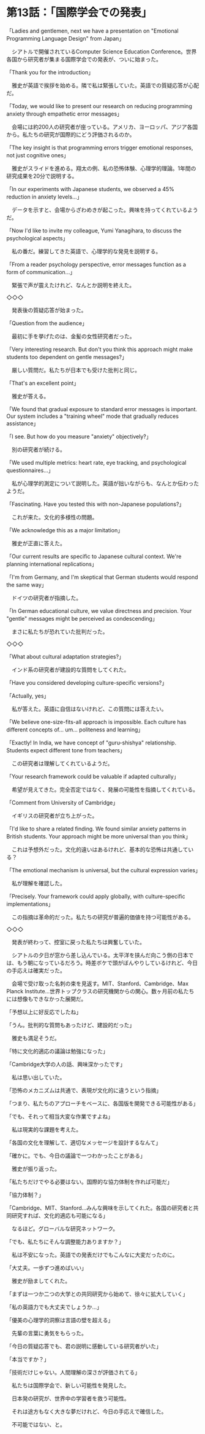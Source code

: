# 第13話：「国際学会での発表」

「Ladies and gentlemen, next we have a presentation on "Emotional Programming Language Design" from Japan」

　シアトルで開催されているComputer Science Education Conference。世界各国から研究者が集まる国際学会での発表が、ついに始まった。

「Thank you for the introduction」

　雅史が英語で挨拶を始める。隣で私は緊張していた。英語での質疑応答が心配だ。

「Today, we would like to present our research on reducing programming anxiety through empathetic error messages」

　会場には約200人の研究者が座っている。アメリカ、ヨーロッパ、アジア各国から。私たちの研究が国際的にどう評価されるのか。

「The key insight is that programming errors trigger emotional responses, not just cognitive ones」

　雅史がスライドを進める。翔太の例、私の恐怖体験、心理学的理論。1年間の研究成果を20分で説明する。

「In our experiments with Japanese students, we observed a 45% reduction in anxiety levels...」

　データを示すと、会場からざわめきが起こった。興味を持ってくれているようだ。

「Now I'd like to invite my colleague, Yumi Yanagihara, to discuss the psychological aspects」

　私の番だ。練習してきた英語で、心理学的な発見を説明する。

「From a reader psychology perspective, error messages function as a form of communication...」

　緊張で声が震えたけれど、なんとか説明を終えた。


◇◇◇


　発表後の質疑応答が始まった。

「Question from the audience」

　最初に手を挙げたのは、金髪の女性研究者だった。

「Very interesting research. But don't you think this approach might make students too dependent on gentle messages?」

　厳しい質問だ。私たちが日本でも受けた批判と同じ。

「That's an excellent point」

　雅史が答える。

「We found that gradual exposure to standard error messages is important. Our system includes a "training wheel" mode that gradually reduces assistance」

「I see. But how do you measure "anxiety" objectively?」

　別の研究者が続ける。

「We used multiple metrics: heart rate, eye tracking, and psychological questionnaires...」

　私が心理学的測定について説明した。英語が拙いながらも、なんとか伝わったようだ。

「Fascinating. Have you tested this with non-Japanese populations?」

　これが来た。文化的多様性の問題。

「We acknowledge this as a major limitation」

　雅史が正直に答えた。

「Our current results are specific to Japanese cultural context. We're planning international replications」

「I'm from Germany, and I'm skeptical that German students would respond the same way」

　ドイツの研究者が指摘した。

「In German educational culture, we value directness and precision. Your "gentle" messages might be perceived as condescending」

　まさに私たちが恐れていた批判だった。


◇◇◇


「What about cultural adaptation strategies?」

　インド系の研究者が建設的な質問をしてくれた。

「Have you considered developing culture-specific versions?」

「Actually, yes」

　私が答えた。英語に自信はないけれど、この質問には答えたい。

「We believe one-size-fits-all approach is impossible. Each culture has different concepts of... um... politeness and learning」

「Exactly! In India, we have concept of "guru-shishya" relationship. Students expect different tone from teachers」

　この研究者は理解してくれているようだ。

「Your research framework could be valuable if adapted culturally」

　希望が見えてきた。完全否定ではなく、発展の可能性を指摘してくれている。

「Comment from University of Cambridge」

　イギリスの研究者が立ち上がった。

「I'd like to share a related finding. We found similar anxiety patterns in British students. Your approach might be more universal than you think」

　これは予想外だった。文化的違いはあるけれど、基本的な恐怖は共通している？

「The emotional mechanism is universal, but the cultural expression varies」

　私が理解を確認した。

「Precisely. Your framework could apply globally, with culture-specific implementations」

　この指摘は革命的だった。私たちの研究が普遍的価値を持つ可能性がある。


◇◇◇


　発表が終わって、控室に戻った私たちは興奮していた。

　シアトルの夕日が窓から差し込んでいる。太平洋を挟んだ向こう側の日本では、もう朝になっているだろう。時差ボケで頭がぼんやりしているけれど、今日の手応えは確実だった。

　会場で受け取った名刺の束を見返す。MIT、Stanford、Cambridge、Max Planck Institute...世界トップクラスの研究機関からの関心。数ヶ月前の私たちには想像もできなかった展開だ。

「予想以上に好反応でしたね」

「うん。批判的な質問もあったけど、建設的だった」

　雅史も満足そうだ。

「特に文化的適応の議論は勉強になった」

「Cambridge大学の人の話、興味深かったです」

　私は思い出していた。

「恐怖のメカニズムは共通で、表現が文化的に違うという指摘」

「つまり、私たちのアプローチをベースに、各国版を開発できる可能性がある」

「でも、それって相当大変な作業ですよね」

　私は現実的な課題を考えた。

「各国の文化を理解して、適切なメッセージを設計するなんて」

「確かに。でも、今日の議論で一つわかったことがある」

　雅史が振り返った。

「私たちだけでやる必要はない。国際的な協力体制を作れば可能だ」

「協力体制？」

「Cambridge、MIT、Stanford...みんな興味を示してくれた。各国の研究者と共同研究すれば、文化的適応も可能になる」

　なるほど。グローバルな研究ネットワーク。

「でも、私たちにそんな調整能力ありますか？」

　私は不安になった。英語での発表だけでもこんなに大変だったのに。

「大丈夫。一歩ずつ進めばいい」

　雅史が励ましてくれた。

「まずは一つか二つの大学との共同研究から始めて、徐々に拡大していく」

「私の英語力でも大丈夫でしょうか...」

「優美の心理学的洞察は言語の壁を超える」

　先輩の言葉に勇気をもらった。

「今日の質疑応答でも、君の説明に感動している研究者がいた」

「本当ですか？」

「技術だけじゃない。人間理解の深さが評価されてる」

　私たちは国際学会で、新しい可能性を発見した。

　日本発の研究が、世界中の学習者を救う可能性。

　それは途方もなく大きな夢だけれど、今日の手応えで確信した。

　不可能ではない、と。